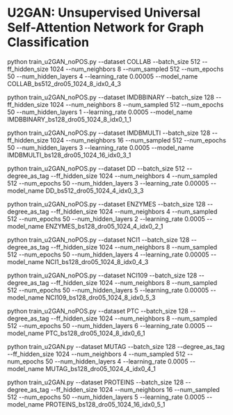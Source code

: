 # U2GAN: Unsupervised Universal Self-Attention Network for Graph Classification

python train_u2GAN_noPOS.py --dataset COLLAB --batch_size 512 --ff_hidden_size 1024 --num_neighbors 8 --num_sampled 512 --num_epochs 50 --num_hidden_layers 4 --learning_rate 0.00005 --model_name COLLAB_bs512_dro05_1024_8_idx0_4_3

python train_u2GAN_noPOS.py --dataset IMDBBINARY --batch_size 128 --ff_hidden_size 1024 --num_neighbors 8 --num_sampled 512 --num_epochs 50 --num_hidden_layers 1 --learning_rate 0.0005 --model_name IMDBBINARY_bs128_dro05_1024_8_idx0_1_1

python train_u2GAN_noPOS.py --dataset IMDBMULTI --batch_size 128 --ff_hidden_size 1024 --num_neighbors 16 --num_sampled 512 --num_epochs 50 --num_hidden_layers 3 --learning_rate 0.0005 --model_name IMDBMULTI_bs128_dro05_1024_16_idx0_3_1

python train_u2GAN_noPOS.py --dataset DD --batch_size 512 --degree_as_tag --ff_hidden_size 1024 --num_neighbors 4 --num_sampled 512 --num_epochs 50 --num_hidden_layers 3 --learning_rate 0.00005 --model_name DD_bs512_dro05_1024_4_idx0_3_3

python train_u2GAN_noPOS.py --dataset ENZYMES --batch_size 128 --degree_as_tag --ff_hidden_size 1024 --num_neighbors 4 --num_sampled 512 --num_epochs 50 --num_hidden_layers 2 --learning_rate 0.0005 --model_name ENZYMES_bs128_dro05_1024_4_idx0_2_1

python train_u2GAN_noPOS.py --dataset NCI1 --batch_size 128 --degree_as_tag --ff_hidden_size 1024 --num_neighbors 8 --num_sampled 512 --num_epochs 50 --num_hidden_layers 4 --learning_rate 0.00005 --model_name NCI1_bs128_dro05_1024_8_idx0_4_3

python train_u2GAN_noPOS.py --dataset NCI109 --batch_size 128 --degree_as_tag --ff_hidden_size 1024 --num_neighbors 8 --num_sampled 512 --num_epochs 50 --num_hidden_layers 5 --learning_rate 0.00005 --model_name NCI109_bs128_dro05_1024_8_idx0_5_3

python train_u2GAN_noPOS.py --dataset PTC --batch_size 128 --degree_as_tag --ff_hidden_size 1024 --num_neighbors 8 --num_sampled 512 --num_epochs 50 --num_hidden_layers 6 --learning_rate 0.0005 --model_name PTC_bs128_dro05_1024_8_idx0_6_1

python train_u2GAN.py --dataset MUTAG --batch_size 128 --degree_as_tag --ff_hidden_size 1024 --num_neighbors 4 --num_sampled 512 --num_epochs 50 --num_hidden_layers 4 --learning_rate 0.0005 --model_name MUTAG_bs128_dro05_1024_4_idx0_4_1

python train_u2GAN.py --dataset PROTEINS --batch_size 128 --degree_as_tag --ff_hidden_size 1024 --num_neighbors 16 --num_sampled 512 --num_epochs 50 --num_hidden_layers 5 --learning_rate 0.0005 --model_name PROTEINS_bs128_dro05_1024_16_idx0_5_1
